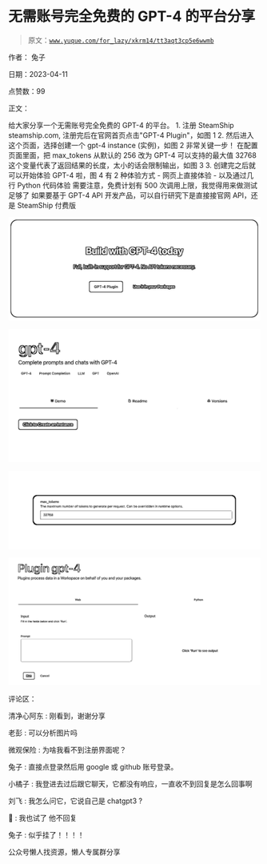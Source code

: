 # 无需账号完全免费的 GPT-4 的平台分享

> 原文：[`www.yuque.com/for_lazy/xkrm14/tt3aqt3cp5e6wwmb`](https://www.yuque.com/for_lazy/xkrm14/tt3aqt3cp5e6wwmb)

作者： 兔子

日期：2023-04-11

点赞数：99

正文：

给大家分享一个无需账号完全免费的 GPT-4 的平台。 1\. 注册 SteamShip steamship.com, 注册完后在官网首页点击"GPT-4 Plugin"，如图 1 2\. 然后进入这个页面，选择创建一个 gpt-4 instance (实例)，如图 2 非常关键一步！ 在配置页面里面，把 max_tokens 从默认的 256 改为 GPT-4 可以支持的最大值 32768 这个变量代表了返回结果的长度，太小的话会限制输出，如图 3 3. 创建完之后就可以开始体验 GPT-4 啦，图 4 有 2 种体验方式 - 网页上直接体验 - 以及通过几行 Python 代码体验 需要注意，免费计划有 500 次调用上限，我觉得用来做测试足够了 如果要基于 GPT-4 API 开发产品，可以自行研究下是直接接官网 API，还是 SteamShip 付费版

![](img/5b3f15bf3fe8cb5cb7b0b68370115d1c.png)

![](img/86b70aca76460ad3b2ea1516e957ff13.png)

![](img/061080af2990ef709bad71a717a0488e.png)

![](img/cb07b70abc376b978856dba9e5807355.png)

评论区：

清净心阿东 : 刚看到，谢谢分享

老彭 : 可以分析图片吗

微观保险 : 为啥我看不到注册界面呢？

兔子 : 直接点登录然后用 google 或 github 账号登录。

小橘子 : 我登进去过后跟它聊天，它都没有响应，一直收不到回复是怎么回事啊

刘飞 : 我怎么问它，它说自己是 chatgpt3 ?

👹 : 我也试了 他不回复

兔子 : 似乎挂了！！！！

公众号懒人找资源，懒人专属群分享

